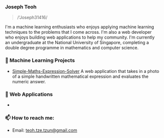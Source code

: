 ### Joseph Teoh

> /'Joseph31416/

I'm a machine learning enthusiasts who enjoys applying machine learning techniques to the problems that I come across. I'm also a web developer who enjoys building web applications to help my community. I'm currently an undergraduate at the National University of Singapore, completing a double degree programme in mathematics and computer science.

### 👷 Machine Learning Projects

- [Simple-Maths-Expression-Solver](https://github.com/Joseph31416/Simple-Maths-Expression-Solver) A web application that takes in a photo of a simple handwritten mathematical expression and evaluates the numeric answer.

### 🌱 Web Applications

- 


### 📫 How to reach me:

- Email: [teoh.tze.tzun@gmail.com](mailto:teoh.tze.tzun@gmail.com)
